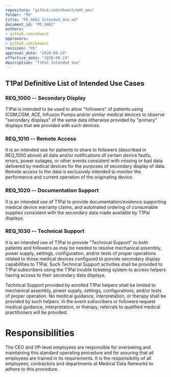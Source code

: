 ```yaml
---
repository: "github.com/ehwest/mdn_qms"
folder: "PD"
title: "PD_0002_Intended_Use.md"
document_id: "PD_0002"
authors:
- github.com/ehwest
approvers:
- github.com/bewest
revision: "05"
approval_date: "2020-08-24"
effective_date: "2020-08-24"
description: "T1Pal Intended Use"
---
```


## T1Pal Definitive List of Intended Use Cases

### REQ_1000 -- Secondary Display
T1Pal is intended to be used to allow "followers" of patients using iCGM,CGM, ACE, Infusion Pumps and/or similar medical devices to observe "secondary displays" of the same data otherwise provided by "primary" displays that are provided with such devices.

### REQ_1010 -- Remote Access
It is an intended use for patients to share to followers (described in REQ_1000 above) all data and/or notifications of certain device faults, errors, power outages, or other events consistent with missing or bad data delivered by medical devices for the purposes of secondary display of data.
Remote access to the data is exclusively intended to monitor the performance and 
current operation of the originating device.

### REQ_1020 -- Documentation Support
It is an intended use of T1Pal to provide documentation/evidence supporting medical device warranty claims, and automated ordering of consumable supplies consistent with the secondary data made available by T1Pal displays.

### REQ_1030 -- Technical Support
It is an intended use of T1Pal to provide "Technical Support" to both patients and followers as may be needed to 
resolve mechanical assembly, power supply, settings, configuration, and/or tests of proper operations related to 
those medical devices configured to provide secondary display capabilities to T1Pal.
Such Technical Support activities shall be provided to T1Pal subscribers using the T1Pal trouble ticketing system
to access helpers having access to their secondary data displays.

Technical Support provided by enrolled T1Pal helpers shall be limited to mechanical assembly, power supply, settings, configurations, and/or tests of proper operation.  No medical guidance, interpretation, or therapy shall be provided by such helpers.  In the event subscribers or followers request medical guidance, interpretation, or therapy, referrals to qualified medical practitioners will be provided.


# Responsibilities
The CEO and VP-level employees are responsible for overseeing and maintaining this standard operating procedure and for assuring that all employees are trained in its requirements.
It is the responsibility of all employees, contractors and departments at Medical Data Networks to adhere to this procedure.


